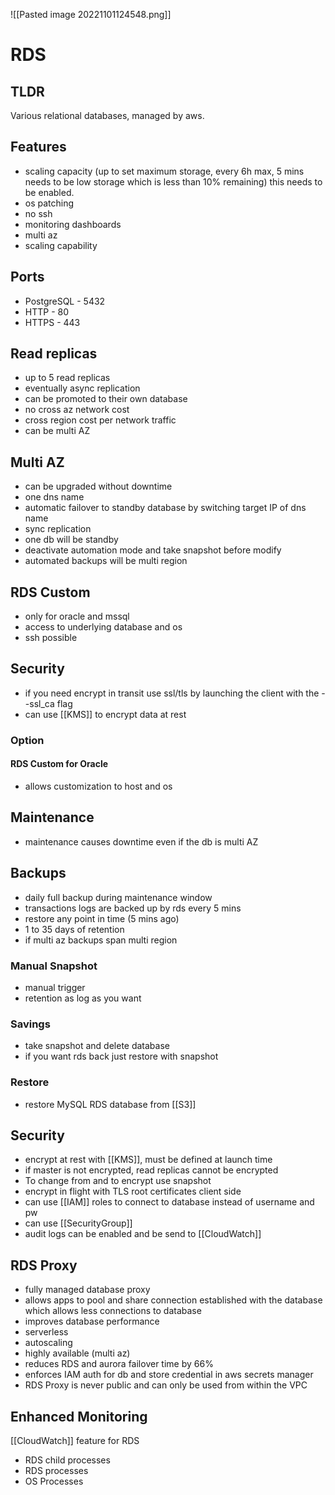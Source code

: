 ![[Pasted image 20221101124548.png]]
# RDS

## TLDR
Various relational databases, managed by aws.

## Features
- scaling capacity (up to set maximum storage, every 6h max, 5 mins needs to be low storage which is less than 10% remaining) this needs to be enabled.
- os patching
- no ssh
- monitoring dashboards
- multi az
- scaling capability

## Ports
- PostgreSQL - 5432
- HTTP - 80
- HTTPS - 443

## Read replicas
- up to 5 read replicas
- eventually async replication
- can be promoted to their own database
- no cross az network cost
- cross region cost per network traffic
- can be multi AZ

## Multi AZ
- can be upgraded without downtime
- one dns name
- automatic failover to standby database by switching target IP of dns name
- sync replication
- one db will be standby
- deactivate automation mode and take snapshot before modify
- automated backups will be multi region

## RDS Custom
- only for oracle and mssql
- access to underlying database and os
- ssh possible

## Security
- if you need encrypt in transit use ssl/tls by launching the client with the --ssl_ca flag
- can use [[KMS]] to encrypt data at rest

### Option

#### RDS Custom for Oracle
- allows customization to host and os

## Maintenance
- maintenance causes downtime even if the db is multi AZ

## Backups
- daily full backup during maintenance window
- transactions logs are backed up by rds every 5 mins
- restore any point in time (5 mins ago)
- 1 to 35 days of retention
- if multi az backups span multi region

### Manual Snapshot
- manual trigger
- retention as log as you want

### Savings
- take snapshot and delete database
- if you want rds back just restore with snapshot

### Restore
- restore MySQL RDS database from [[S3]]

## Security
- encrypt at rest with [[KMS]], must be defined at launch time
- if master is not encrypted, read replicas cannot be encrypted
- To change from and to encrypt use snapshot
- encrypt in flight with TLS root certificates client side
- can use [[IAM]] roles to connect to database instead of username and pw
- can use [[SecurityGroup]]
- audit logs can be enabled and be send to [[CloudWatch]]


## RDS Proxy
- fully managed database proxy 
- allows apps to pool and share connection established with the database which allows less connections to database
- improves database performance
- serverless
- autoscaling
- highly available (multi az)
- reduces RDS and aurora failover time by 66%
- enforces IAM auth for db and store credential in aws secrets manager
- RDS Proxy is never public and can only be used from within the VPC

## Enhanced Monitoring
[[CloudWatch]] feature for RDS
- RDS child processes
- RDS processes
- OS Processes
